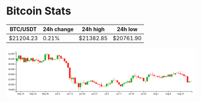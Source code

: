 # Bitcoin Stats

BTC/USDT|24h change|24h high|24h low|
|---|---|---|---|
|$21204.23|0.21%|$21382.85|$20761.90|

<img src="./chart.svg">
